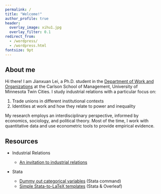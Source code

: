 ```yaml
---
permalink: /
title: "Welcome!"
author_profile: true
header:
  overlay_image: xihu1.jpg
  overlay_filter: 0.1
redirect_from: 
  - /wordpress/
  - /wordpress.html
fontsize: 9pt
---
```

## About me

Hi there! I am Jianxuan Lei, a Ph.D. student in the [Department of Work and Organizations](https://carlsonschool.umn.edu/departments/work-organizations-department) at the Carlson School of Management, University of Minnesota Twin Cities. I study industrial relations with a particular focus on:

1. Trade unions in different institutional contexts
2. Identities at work and how they relate to power and inequality
      
My research employs an interdisciplinary perspective, informed by economics, sociology, and political theory. Most of the time, I work with quantitative data and use econometric tools to provide empirical evidence.

## Resources
* Industrial Relations
  * [An invitation to industrial relations](https://jianxuan-lei.github.io/posts/2022/10/industrial-relations/)

* Stata
  * [Dummy out categorical variables](https://jianxuan-lei.github.io/posts/2022/10/dummyout/) (Stata command)
  * [Simple Stata-to-LaTeX templates](https://jianxuan-lei.github.io/posts/2022/10/stata-to-latex/) (Stata & Overleaf)
